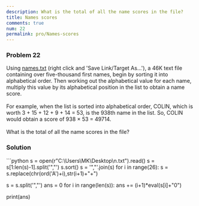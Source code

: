 ```yaml
---
description: What is the total of all the name scores in the file?
title: Names scores
comments: true
num: 22
permalink: pro/Names-scores
---
```

<div class='problem'>
<h3>Problem 22</h3>
Using <a href='https://projecteuler.net/project/resources/p022_names.txt'>names.txt</a> (right click and 'Save Link/Target As...'), a 46K text file containing over five-thousand first names, begin by sorting it into alphabetical order. Then working out the alphabetical value for each name, multiply this value by its alphabetical position in the list to obtain a name score.
<br><br>
For example, when the list is sorted into alphabetical order, COLIN, which is worth 3 + 15 + 12 + 9 + 14 = 53, is the 938th name in the list. So, COLIN would obtain a score of 938 × 53 = 49714.
<br><br>
What is the total of all the name scores in the file?
<br>
</div>

<h3>Solution</h3>
```python
s = open(r"C:\Users\MK\Desktop\n.txt").read()
s = s[1:len(s)-1].split('","')
s.sort()
s = '","'.join(s)
for i in range(26):
    s = s.replace(chr(ord('A')+i),str(i+1)+"+")
    
s = s.split('","')
ans = 0
for i in range(len(s)):
    ans += (i+1)*eval(s[i]+"0")

print(ans)
```
